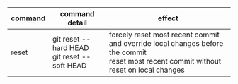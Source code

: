| command  | command detail | effect |
| ------------- | ------------- | - |
| reset  | git reset --hard HEAD <br> git reset --soft HEAD  | forcely reset most recent commit and override local changes before the commit <br> reset most recent commit without reset on local changes |
